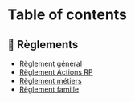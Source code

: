 # Table of contents

## 📜 Règlements

* [Règlement général](README.md)
* [Règlement Actions RP](reglements/reglement-actions-rp.md)
* [Règlement métiers](reglements/reglement-metiers.md)
* [Règlement famille](reglements/reglement-famille.md)

